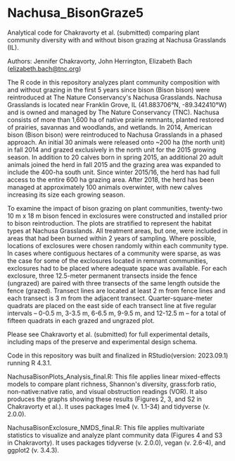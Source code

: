 # Nachusa_BisonGraze5
Analytical code for Chakravorty et al. (submitted) comparing plant community diversity with and without bison grazing at Nachusa Grasslands (IL).

Authors: Jennifer Chakravorty, John Herrington, Elizabeth Bach (elizabeth.bach@tnc.org)

The R code in this repository analyzes plant community composition with and without grazing in the first 5 years since bison (Bison bison) were reintroduced at The Nature Conservancy's Nachusa Grasslands. Nachusa Grasslands is located near Franklin Grove, IL (41.883706°N, -89.342410°W) and is owned and managed by The Nature Conservancy (TNC). Nachusa consists of more than 1,600 ha of native prairie remnants, planted restored of prairies, savannas and woodlands, and wetlands. In 2014, American bison (Bison bison) were reintroduced to Nachusa Grasslands in a phased approach. An initial 30 animals were released onto ~200 ha (the north unit) in fall 2014 and grazed exclusively in the north unit for the 2015 growing season. In addition to 20 calves born in spring 2015, an additional 20 adult animals joined the herd in fall 2015 and the grazing area was expanded to include the 400-ha south unit. Since winter 2015/16, the herd has had full access to the entire 600 ha grazing area. After 2018, the herd has been managed at approximately 100 animals overwinter, with new calves increasing its size each growing season.

To examine the impact of bison grazing on plant communities, twenty-two 10 m x 18 m bison fenced in exclosures were constructed and installed prior to bison reintroduction. The plots are stratified to represent the habitat types at Nachusa Grasslands. All treatment areas, but one, were included in areas that had been burned within 2 years of sampling. 
Where possible, locations of exclosures were chosen randomly within each community type. In cases where contiguous hectares of a community were sparse, as was the case for some of the exclosures located in remnant communities, exclosures had to be placed where adequate space was available. For each exclosure, three 12.5-meter permanent transects inside the fence (ungrazed) are paired with three transects of the same length outside the fence (grazed). Transect lines are located at least 2 m from fence lines and each transect is 3 m from the adjacent transect. Quarter-square-meter quadrats are placed on the east side of each transect line at five regular intervals – 0-0.5 m, 3-3.5 m, 6-6.5 m, 9-9.5 m, and 12-12.5 m – for a total of fifteen quadrats in each grazed and ungrazed plot. 

Please see Chakravorty et al. (submitted) for full experimental details, including maps of the preserve and experimental design schema.

Code in this repository was built and finalized in RStudio(version: 2023.09.1) running R 4.3.1.

NachusaBisonPlots_Analysis_final.R: This file applies linear mixed-effects models to compare plant richness, Shannon's diversity, grass:forb ratio, non-native:native ratio, and visual obstruction readings (VOR). It also produces the graphs showing these results (Figures 2, 3, and S2 in Chakravorty et al.). It uses packages lme4 (v. 1.1-34) and tidyverse (v. 2.0.0).

NachusaBisonExclosure_NMDS_final.R: This file applies multivariate statistics to visualize and analyze plant community data (Figures 4 and S3 in Chakravorty). It uses packages tidyverse (v. 2.0.0), vegan (v. 2.6-4), and ggplot2 (v. 3.4.3).
